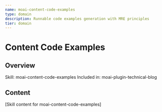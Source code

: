 ```yaml
---
name: moai-content-code-examples
type: domain
description: Runnable code examples generation with MRE principles
tier: domain
---
```


# Content Code Examples

## Overview
Skill: moai-content-code-examples
Included in: moai-plugin-technical-blog

## Content
[Skill content for moai-content-code-examples]
